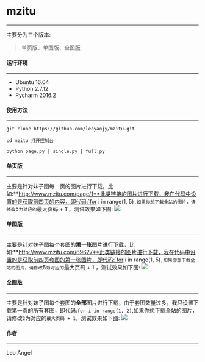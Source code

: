 # mzitu

----
主要分为三个版本:
> 单页版、单图版、全图版

#### 运行环境
----
- Ubuntu 16.04
- Python 2.7.12
- Pycharm 2016.2

#### 使用方法
----
```
git clone https://github.com/leoyaojy/mzitu.git
```
```
cd mzitu 打开控制台
```
```
python page.py | single.py | full.py
```

#### 单页版
----
主要是针对妹子图每一页的图片进行下载，比如:**http://www.mzitu.com/page/1**此类链接的图片进行下载，我在代码中设置的是获取前四页的内容，即代码:`for i in range(1, 5)`,如果你想下载全站的图片，请修改`5`为对应的`最大页码 + 1`，测试效果如下图:
![](http://ww4.sinaimg.cn/large/0062vBsDgw1f7xip911swj30j90f40vp.jpg)
#### 单图版
----
主要是针对妹子图每个套图的**第一张**图片进行下载，比如:**http://www.mzitu.com/69627**此类链接的图片进行下载，我在代码中设置的是获取前四页套图的第一张图片，即代码:`for i in range(1, 5)`,如果你想下载全站的图片，请修改`5`为对应的`最大页码 + 1`，测试效果如下图:
![](http://ww3.sinaimg.cn/large/0062vBsDgw1f7xislib4wj30jj0f50vr.jpg)
#### 全图版
----
主要是针对妹子图每个套图的**全部**图片进行下载，由于套图数量过多，我只设置下载第一页的所有套图，即代码:`for i in range(1, 2)`,如果你想下载全站的图片，请修改`2`为对应的`最大页码 + 1`，测试效果如下图:
![](http://ww3.sinaimg.cn/large/0062vBsDgw1f7xitxap4nj30jf0f579z.jpg)
#### 作者
----
Leo Angel
